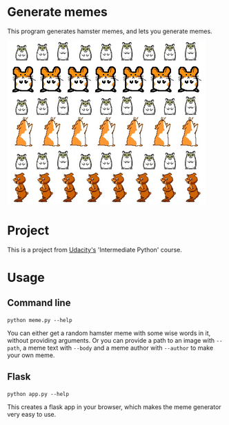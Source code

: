 # Generate memes
This program generates hamster memes, and lets you generate memes.

![Alt Text](pics/hamster.gif)

# Project
This is a project from [Udacity's](https://www.udacity.com/) 'Intermediate Python' course. 

# Usage

## Command line
`python meme.py --help`

You can either get a random hamster meme with some wise words in it, without providing arguments. Or you can provide a path to an image with `--path`, a meme text with `--body` and a meme author with `--author` to make your own meme.

## Flask
`python app.py --help`

This creates a flask app in your browser, which makes the meme generator very easy to use.
